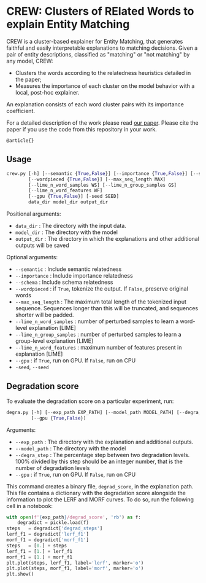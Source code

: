 # CREW: Clusters of RElated Words to explain Entity Matching

CREW is a cluster-based explainer for Entity Matching, that generates faithful and easily interpretable explanations to matching decisions. 
Given a pair of entity descriptions, classified as "matching" or "not matching" by any model, CREW:
- Clusters the words according to the relatedness heuristics detailed in the paper;
- Measures the importance of each cluster on the model behavior with a local, post-hoc explainer.

An explanation consists of each word cluster pairs with its importance coefficient. 

For a detailed description of the work please read [our paper](https://example.com/). Please cite the paper if you use the code from this repository in your work.

```
@article{}
```

## Usage

```python
crew.py [-h] [--semantic {True,False}] [--importance {True,False}] [--schema {True,False}] 
        [--wordpieced {True,False}] [--max_seq_length MAX] 
        [--lime_n_word_samples WS] [--lime_n_group_samples GS] 
        [--lime_n_word_features WF] 
        [--gpu {True,False}] [-seed SEED]
        data_dir model_dir output_dir
```

Positional arguments:
-  `data_dir` : The directory with the input data.
-  `model_dir` : The directory with the model
-  `output_dir` : The directory in which the explanations and other additional outputs will be saved

Optional arguments:
-  `--semantic` : Include semantic relatedness
-  `--importance` : Include importance relatedness
-  `--schema` : Include schema relatedness
-  `--wordpieced` : if `True`, tokenize the output. If `False`, preserve original words
-  `--max_seq_length` : The maximum total length of the tokenized input sequence. Sequences longer than this will be truncated, and sequences shorter will be padded.
-  `--lime_n_word_samples` : number of perturbed samples to learn a word-level explanation [LIME]
-  `--lime_n_group_samples` : number of perturbed samples to learn a group-level explanation [LIME]
-  `--lime_n_word_features` : maximum number of features present in explanation [LIME]
-  `--gpu` : if `True`, run on GPU. If `False`, run on CPU
-  `-seed`, `--seed`


## Degradation score

To evaluate the degradation score on a particular experiment, run:

```python
degra.py [-h] [--exp_path EXP_PATH] [--model_path MODEL_PATH] [--degra_step DEGRA_STEP] 
         [--gpu {True,False}]
```

Arguments:
-  `--exp_path` : The directory with the explanation and additional outputs.
-  `--model_path` : The directory with the model
-  `--degra_step` : The percentage step between two degradation levels. 100% divided by this step should be an integer number, that is the number of degradation levels
-  `--gpu` : if `True`, run on GPU. If `False`, run on CPU

This command creates a binary file, `degrad_score`, in the explanation path. This file contains a dictionary with the degradation score alongside the information to plot the LERF and MORF curves. To do so, run the following cell in a notebook:

```python
with open(f'{exp_path}/degrad_score', 'rb') as f:
    degradict = pickle.load(f)
steps   = degradict['degrad_steps']
lerf_f1 = degradict['lerf_f1']
morf_f1 = degradict['morf_f1']
steps   = [0.] + steps
lerf_f1 = [1.] + lerf_f1
morf_f1 = [1.] + morf_f1
plt.plot(steps, lerf_f1, label='lerf', marker='o')
plt.plot(steps, morf_f1, label='morf', marker='o')
plt.show()
```
